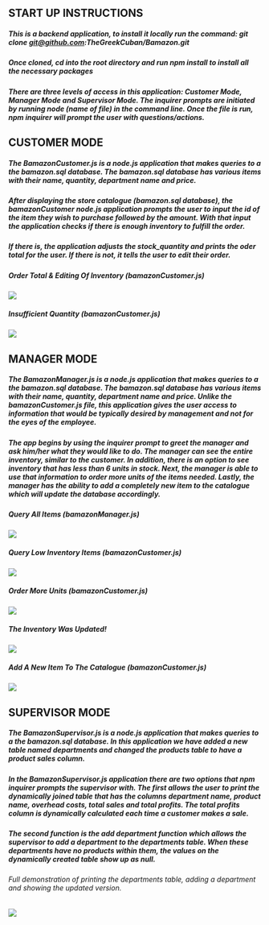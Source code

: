 ## START UP INSTRUCTIONS

##### This is a backend application, to install it locally run the command: git clone git@github.com:TheGreekCuban/Bamazon.git
##### Once cloned, cd into the root directory and run npm install to install all the necessary packages

##### There are three levels of access in this application: Customer Mode, Manager Mode and Supervisor Mode. The inquirer prompts are initiated by running node (name of file) in the command line. Once the file is run, npm inquirer will prompt the user with questions/actions. 


## CUSTOMER MODE
##### The BamazonCustomer.js is a node.js application that makes queries to a the bamazon.sql database. The bamazon.sql database has various items with their name, quantity, department name and price. 

##### After displaying the store catalogue (bamazon.sql database), the bamazonCustomer node.js application prompts the user to input the id of the item they wish to purchase followed by the amount. With that input the application checks if there is enough inventory to fulfill the order. 

##### If there is, the application adjusts the stock_quantity and prints the oder total for the user. If there is not, it tells the user to edit their order. 

##### Order Total & Editing Of Inventory (bamazonCustomer.js)
![](bamazonCustomerOne.gif)

##### Insufficient Quantity (bamazonCustomer.js)
![](bamazonCustomerTwo.gif)

## MANAGER MODE
##### The BamazonManager.js is a node.js application that makes queries to a the bamazon.sql database. The bamazon.sql database has various items with their name, quantity, department name and price. Unlike the bamazonCustomer.js file, this application gives the user access to information that would be typically desired by management and not for the eyes of the employee. 

##### The app begins by using the inquirer prompt to greet the manager and ask him/her what they would like to do. The manager can see the entire inventory, similar to the customer. In addition, there is an option to see inventory that has less than 6 units in stock. Next, the manager is able to use that information to order more units of the items needed. Lastly, the manager has the ability to add a completely new item to the catalogue which will update the database accordingly.

##### Query All Items (bamazonManager.js)
![](query_all_items.gif)

##### Query Low Inventory Items (bamazonCustomer.js)
![](query_low_inventory.gif)

##### Order More Units (bamazonCustomer.js)
![](add_inventory.gif)

##### The Inventory Was Updated!
![](show_updated_inventory.gif)

##### Add A New Item To The Catalogue (bamazonCustomer.js)
![](add_item.gif)

## SUPERVISOR MODE

##### The BamazonSupervisor.js is a node.js application that makes queries to a the bamazon.sql database. In this application we have added a new table named departments and changed the products table to have a product sales column.

##### In the BamazonSupervisor.js application there are two options that npm inquirer prompts the supervisor with. The first allows the user to print the dynamically joined table that has the columns department name, product name, overhead costs, total sales and total profits. The total profits column is dynamically calculated each time a customer makes a sale.

##### The second function is the add department function which allows the supervisor to add a department to the departments table. When these departments have no products within them, the values on the dynamically created table show up as null.

###### Full demonstration of printing the departments table, adding a department and showing the updated version.
![](whole_demo_supervisor.gif)
